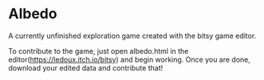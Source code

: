 # Albedo
A currently unfinished exploration game created with the bitsy game editor.

To contribute to the game, just open albedo.html in the editor(https://ledoux.itch.io/bitsy) and begin working. Once you are done, download your edited data and contribute that!
